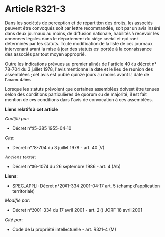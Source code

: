 # Article R321-3

Dans les sociétés de perception et de répartition des droits, les associés peuvent être convoqués soit par lettre
recommandée, soit par un avis inséré dans deux journaux au moins, de diffusion nationale, habilités à recevoir les annonces
légales dans le département du siège social et qui sont déterminés par les statuts. Toute modification de la liste de ces
journaux intervenant avant la mise à jour des statuts est portée à la connaissance des associés par tout moyen approprié. 

Outre les indications prévues au premier alinéa de l'article 40 du décret n° 78-704 du 3 juillet 1978, l'avis mentionne la
date et le lieu de réunion des assemblées ; cet avis est publié quinze jours au moins avant la date de l'assemblée. 

Lorsque les statuts prévoient que certaines assemblées doivent être tenues selon des conditions particulières de quorum ou de
majorité, il est fait mention de ces conditions dans l'avis de convocation à ces assemblées.

**Liens relatifs à cet article**

_Codifié par_:

  - Décret n°95-385 1955-04-10

_Cite_:

  - Décret n°78-704 du 3 juillet 1978 - art. 40 (V)

_Anciens textes_:

  - Décret n°86-1074 du 26 septembre 1986 - art. 4 (Ab)

**Liens**:

  - SPEC_APPLI: Décret n°2001-334 2001-04-17 art. 5 (champ d'application territoriale)

_Modifié par_:

  - Décret n°2001-334 du 17 avril 2001 - art. 2 () JORF 18 avril 2001

_Cité par_:

  - Code de la propriété intellectuelle - art. R321-4 (M)
